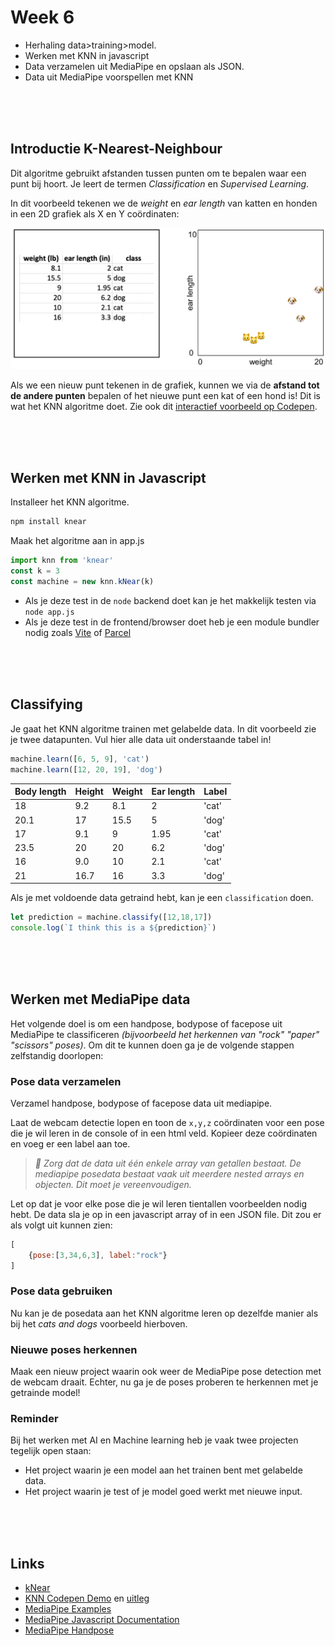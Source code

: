 # Week 6

- Herhaling data>training>model. 
- Werken met KNN in javascript
- Data verzamelen uit MediaPipe en opslaan als JSON.
- Data uit MediaPipe voorspellen met KNN

<br><br><br>

## Introductie K-Nearest-Neighbour

Dit algoritme gebruikt afstanden tussen punten om te bepalen waar een punt bij hoort. Je leert de termen *Classification* en *Supervised Learning*.

In dit voorbeeld tekenen we de *weight* en *ear length* van katten en honden in een 2D grafiek als X en Y coördinaten:

![knn](../images/knn_catdog_icons.png)

Als we een nieuw punt tekenen in de grafiek, kunnen we via de **afstand tot de andere punten** bepalen of het nieuwe punt een kat of een hond is! Dit is wat het KNN algoritme doet. Zie ook dit [interactief voorbeeld op Codepen](https://codepen.io/Qbrid/pen/OwpjLX). 

<br>
<br>
<Br>

## Werken met KNN in Javascript

Installeer het KNN algoritme. 

```sh
npm install knear
```
Maak het algoritme aan in app.js

```javascript
import knn from 'knear'
const k = 3
const machine = new knn.kNear(k)
```

- Als je deze test in de `node` backend doet kan je het makkelijk testen via `node app.js`
- Als je deze test in de frontend/browser doet heb je een module bundler nodig zoals [Vite](https://vitejs.dev/guide/#scaffolding-your-first-vite-project) of [Parcel](https://parceljs.org/getting-started/webapp/)

<br><br><br>

## Classifying

Je gaat het KNN algoritme trainen met gelabelde data. In dit voorbeeld zie je twee datapunten. Vul hier alle data uit onderstaande tabel in! 

```javascript
machine.learn([6, 5, 9], 'cat')
machine.learn([12, 20, 19], 'dog')
```

| Body length | Height | Weight | Ear length |  Label |
| ----------- | ------ | ------ | ---------- |  ----- |
| 18 | 9.2 | 8.1 | 2 | 'cat' |
| 20.1 | 17 | 15.5 | 5 | 'dog' |
| 17 | 9.1 | 9 | 1.95 | 'cat' |
| 23.5 | 20 | 20 | 6.2 | 'dog' |
| 16 | 9.0 | 10 | 2.1 | 'cat' |
| 21 | 16.7 | 16 | 3.3 | 'dog' |

Als je met voldoende data getraind hebt, kan je een `classification` doen.

```javascript
let prediction = machine.classify([12,18,17])
console.log(`I think this is a ${prediction}`)
```
<br>
<br>
<br>

## Werken met MediaPipe data

Het volgende doel is om een handpose, bodypose of facepose uit MediaPipe te classificeren *(bijvoorbeeld het herkennen van "rock" "paper" "scissors" poses)*. Om dit te kunnen doen ga je de volgende stappen zelfstandig doorlopen:

### Pose data verzamelen

Verzamel handpose, bodypose of facepose data uit mediapipe.

Laat de webcam detectie lopen en toon de `x,y,z` coördinaten voor een pose die je wil leren in de console of in een html veld. Kopieer deze coördinaten en voeg er een label aan toe. 

> *🚨 Zorg dat de data uit één enkele array van getallen bestaat. De mediapipe posedata bestaat vaak uit meerdere nested arrays en objecten. Dit moet je vereenvoudigen.*

Let op dat je voor elke pose die je wil leren tientallen voorbeelden nodig hebt. De data sla je op in een javascript array of in een JSON file. Dit zou er als volgt uit kunnen zien:

```js
[
    {pose:[3,34,6,3], label:"rock"}
]
```
### Pose data gebruiken

Nu kan je de posedata aan het KNN algoritme leren op dezelfde manier als bij het *cats and dogs* voorbeeld hierboven.

### Nieuwe poses herkennen

Maak een nieuw project waarin ook weer de MediaPipe pose detection met de webcam draait. Echter, nu ga je de poses proberen te herkennen met je getrainde model!

### Reminder

Bij het werken met AI en Machine learning heb je vaak twee projecten tegelijk open staan:

- Het project waarin je een model aan het trainen bent met gelabelde data.
- Het project waarin je test of je model goed werkt met nieuwe input.



<br>
<br>
<br>

## Links

- [kNear](https://github.com/NathanEpstein/KNear)
- [KNN Codepen Demo](https://codepen.io/Qbrid/pen/OwpjLX) en [uitleg](https://burakkanber.com/blog/machine-learning-in-js-k-nearest-neighbor-part-1/)
- [MediaPipe Examples](https://developers.google.com/mediapipe/solutions/examples)
- [MediaPipe Javascript Documentation](https://developers.google.com/mediapipe/api/solutions/js/tasks-vision)
- [MediaPipe Handpose](https://developers.google.com/mediapipe/api/solutions/js/tasks-vision.handlandmarker#handlandmarker_class)
